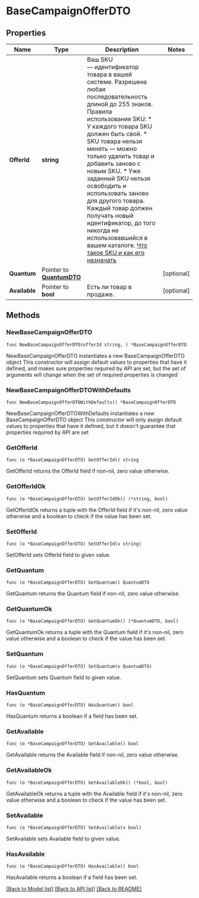 # BaseCampaignOfferDTO

## Properties

Name | Type | Description | Notes
------------ | ------------- | ------------- | -------------
**OfferId** | **string** | Ваш SKU — идентификатор товара в вашей системе.  Разрешена любая последовательность длиной до 255 знаков.  Правила использования SKU:  * У каждого товара SKU должен быть свой.  * SKU товара нельзя менять — можно только удалить товар и добавить заново с новым SKU.  * Уже заданный SKU нельзя освободить и использовать заново для другого товара. Каждый товар должен получать новый идентификатор, до того никогда не использовавшийся в вашем каталоге.  [Что такое SKU и как его назначать](https://yandex.ru/support/marketplace/assortment/add/index.html#fields)  | 
**Quantum** | Pointer to [**QuantumDTO**](QuantumDTO.md) |  | [optional] 
**Available** | Pointer to **bool** | Есть ли товар в продаже.  | [optional] 

## Methods

### NewBaseCampaignOfferDTO

`func NewBaseCampaignOfferDTO(offerId string, ) *BaseCampaignOfferDTO`

NewBaseCampaignOfferDTO instantiates a new BaseCampaignOfferDTO object
This constructor will assign default values to properties that have it defined,
and makes sure properties required by API are set, but the set of arguments
will change when the set of required properties is changed

### NewBaseCampaignOfferDTOWithDefaults

`func NewBaseCampaignOfferDTOWithDefaults() *BaseCampaignOfferDTO`

NewBaseCampaignOfferDTOWithDefaults instantiates a new BaseCampaignOfferDTO object
This constructor will only assign default values to properties that have it defined,
but it doesn't guarantee that properties required by API are set

### GetOfferId

`func (o *BaseCampaignOfferDTO) GetOfferId() string`

GetOfferId returns the OfferId field if non-nil, zero value otherwise.

### GetOfferIdOk

`func (o *BaseCampaignOfferDTO) GetOfferIdOk() (*string, bool)`

GetOfferIdOk returns a tuple with the OfferId field if it's non-nil, zero value otherwise
and a boolean to check if the value has been set.

### SetOfferId

`func (o *BaseCampaignOfferDTO) SetOfferId(v string)`

SetOfferId sets OfferId field to given value.


### GetQuantum

`func (o *BaseCampaignOfferDTO) GetQuantum() QuantumDTO`

GetQuantum returns the Quantum field if non-nil, zero value otherwise.

### GetQuantumOk

`func (o *BaseCampaignOfferDTO) GetQuantumOk() (*QuantumDTO, bool)`

GetQuantumOk returns a tuple with the Quantum field if it's non-nil, zero value otherwise
and a boolean to check if the value has been set.

### SetQuantum

`func (o *BaseCampaignOfferDTO) SetQuantum(v QuantumDTO)`

SetQuantum sets Quantum field to given value.

### HasQuantum

`func (o *BaseCampaignOfferDTO) HasQuantum() bool`

HasQuantum returns a boolean if a field has been set.

### GetAvailable

`func (o *BaseCampaignOfferDTO) GetAvailable() bool`

GetAvailable returns the Available field if non-nil, zero value otherwise.

### GetAvailableOk

`func (o *BaseCampaignOfferDTO) GetAvailableOk() (*bool, bool)`

GetAvailableOk returns a tuple with the Available field if it's non-nil, zero value otherwise
and a boolean to check if the value has been set.

### SetAvailable

`func (o *BaseCampaignOfferDTO) SetAvailable(v bool)`

SetAvailable sets Available field to given value.

### HasAvailable

`func (o *BaseCampaignOfferDTO) HasAvailable() bool`

HasAvailable returns a boolean if a field has been set.


[[Back to Model list]](../README.md#documentation-for-models) [[Back to API list]](../README.md#documentation-for-api-endpoints) [[Back to README]](../README.md)


